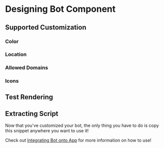 # Designing Bot Component

## Supported Customization

### Color

### Location

### Allowed Domains

### Icons

## Test Rendering

## Extracting Script
Now that you've customized your bot, the only thing you have to do is copy this snippet anywhere you want to use it!

Check out [Integrating Bot onto App](autobot/inner/html_snippet.md) for more information on how to use!


